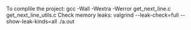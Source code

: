 To complile the project: gcc -Wall -Wextra -Werror get_next_line.c get_next_line_utils.c
Check memory leaks: valgrind --leak-check=full --show-leak-kinds=all ./a.out
